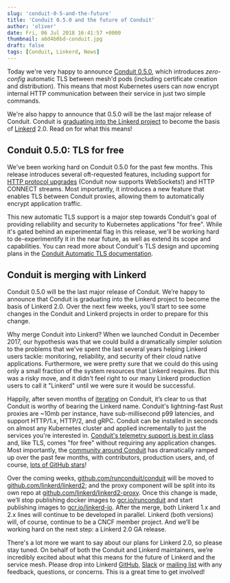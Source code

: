```yaml
---
slug: 'conduit-0-5-and-the-future'
title: 'Conduit 0.5.0 and the future of Conduit'
author: 'oliver'
date: Fri, 06 Jul 2018 16:41:57 +0000
thumbnail: a6d4b0bd-conduit.jpg
draft: false
tags: [Conduit, Linkerd, News]
---
```


Today we're very happy to announce [Conduit
0.5.0](https://github.com/runconduit/conduit/releases/tag/v0.5.0), which
introduces _zero-config_ automatic TLS between mesh'd pods (including
certificate creation and distribution). This means that most Kubernetes users
can now encrypt internal HTTP communication between their service in just two
simple commands.

We're also happy to announce that 0.5.0 will be the last major release of
Conduit. Conduit is [graduating into the Linkerd
project](https://github.com/linkerd/linkerd/issues/2018) to become the basis of
[Linkerd](http://linkerd.io) 2.0. Read on for what this means!

## Conduit 0.5.0: TLS for free

We've been working hard on Conduit 0.5.0 for the past few months. This release
introduces several oft-requested features, including support for [HTTP protocol
upgrades](https://developer.mozilla.org/en-US/docs/Web/HTTP/Protocol_upgrade_mechanism)
(Conduit now supports WebSockets!) and HTTP CONNECT streams. Most importantly,
it introduces a new feature that enables TLS between Conduit proxies, allowing
them to automatically encrypt application traffic.

This new automatic TLS support is a major step towards Conduit's goal of
providing reliability and security to Kubernetes applications "for free". While
it's gated behind an experimental flag in this release, we'll be working hard to
de-experimentify it in the near future, as well as extend its scope and
capabilities. You can read more about Conduit's TLS design and upcoming plans in
the [Conduit Automatic TLS documentation](https://conduit.io/automatic-tls/).

## Conduit is merging with Linkerd

Conduit 0.5.0 will be the last major release of Conduit. We’re happy to announce
that Conduit is graduating into the Linkerd project to become the basis of
Linkerd 2.0. Over the next few weeks, you’ll start to see some changes in the
Conduit and Linkerd projects in order to prepare for this change.

Why merge Conduit into Linkerd? When we launched Conduit in December 2017, our
hypothesis was that we could build a dramatically simpler solution to the
problems that we've spent the last several years helping Linkerd users tackle:
monitoring, reliability, and security of their cloud native applications.
Furthermore, we were pretty sure that we could do this using only a small
fraction of the system resources that Linkerd requires. But this was a risky
move, and it didn't feel right to our many Linkerd production users to call it
"Linkerd" until we were sure it would be successful.

Happily, after seven months of
[iterating](https://blog.buoyant.io/2018/05/17/prometheus-the-right-way-lessons-learned-evolving-conduits-prometheus-integration/)
on Conduit, it’s clear to us that Conduit is worthy of bearing the Linkerd name.
Conduit's lightning-fast Rust proxies are ~10mb per instance, have
sub-millisecond p99 latencies, and support HTTP/1.x, HTTP/2, and gRPC. Conduit
can be installed in seconds on almost any Kubernetes cluster and applied
incrementally to just the services you're interested in. [Conduit's telemetry
support is best in
class](https://blog.conduit.io/2018/04/20/conduit-0-4-0-wheres-my-traffic/) and,
like TLS, comes "for free" without requiring any application changes. Most
importantly, the [community around
Conduit](https://github.com/runconduit/conduit/graphs/contributors) has
dramatically ramped up over the past few months, with contributors, production
users, and, of course, [lots of GitHub
stars](http://www.timqian.com/star-history/#runconduit/conduit&linkerd/linkerd)!

Over the coming weeks,
[github.com/runconduit/conduit](https://github.com/runconduit/conduit) will be
moved to [github.com/linkerd/linkerd2](https://github.com/linkerd/linkerd2); and
the proxy component will be split into its own repo at
[github.com/linkerd/linkerd2-proxy](https://github.com/linkerd/linkerd2-proxy).
Once this change is made, we’ll stop publishing docker images to
[gcr.io/runconduit](https://gcr.io/runconduit) and start publishing images to
[gcr.io/linkerd-io](https://gcr.io/linkerd-io). After the merge, both Linkerd
1.x and 2.x lines will continue to be developed in parallel. Linkerd (both
versions) will, of course, continue to be a CNCF member project. And we’ll be
working hard on the next step: a Linkerd 2.0 GA release.

There's a lot more we want to say about our plans for Linkerd 2.0, so please
stay tuned. On behalf of both the Conduit and Linkerd maintainers, we’re
incredibly excited about what this means for the future of Linkerd and the
service mesh. Please drop into Linkerd
[GitHub](https://github.com/linkerd/linkerd/issues/2018),
[Slack](http://slack.linkerd.io) or [mailing
list](https://groups.google.com/forum/#!forum/linkerd-users) with any feedback,
questions, or concerns. This is a great time to get involved!
